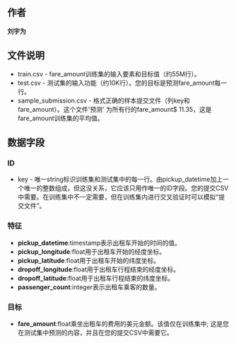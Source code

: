 ## 作者
**刘宇为**

## 文件说明
- train.csv - fare_amount训练集的输入要素和目标值（约55M行）。
- test.csv - 测试集的输入功能（约10K行）。您的目标是预测fare_amount每一行。
- sample_submission.csv - 格式正确的样本提交文件（列key和fare_amount）。这个文件'预测' 为所有行的fare_amount$ 11.35，这是fare_amount训练集的平均值。

## 数据字段
### ID
- key - 唯一string标识训练集和测试集中的每一行。由pickup_datetime加上一个唯一的整数组成，但这没关系，它应该只用作唯一的ID字段。您的提交CSV中需要。在训练集中不一定需要，但在训练集内进行交叉验证时可以模拟“提交文件”。

### 特征
- **pickup_datetime**:timestamp表示出租车开始的时间的值。
- **pickup_longitude**:float用于出租车开始的经度坐标。
- **pickup_latitude**:float用于出租车开始的纬度坐标。
- **dropoff_longitude**:float用于出租车行程结束的经度坐标。
- **dropoff_latitude**:float用于出租车行程结束的纬度坐标。
- **passenger_count**:integer表示出租车乘客的数量。

### 目标
- **fare_amount**:float乘坐出租车的费用的美元金额。该值仅在训练集中; 这是您在测试集中预测的内容，并且在您的提交CSV中需要它。